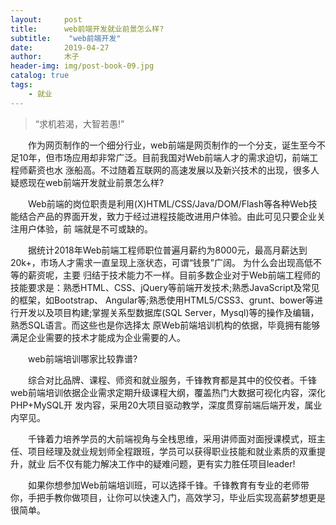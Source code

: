 ```yaml
---
layout:     post
title:      web前端开发就业前景怎么样?
subtitle:    "web前端开发"
date:       2019-04-27
author:     木子
header-img: img/post-book-09.jpg
catalog: true
tags:
    - 就业
---
```


> “求机若渴，大智若愚!”

　　作为网页制作的一个细分行业，web前端是网页制作的一个分支，诞生至今不足10年，但市场应用却非常广泛。目前我国对Web前端人才的需求迫切，前端工程师薪资也水
  涨船高。不过随着互联网的高速发展以及新兴技术的出现，很多人疑惑现在web前端开发就业前景怎么样?

　　Web前端的岗位职责是利用(X)HTML/CSS/Java/DOM/Flash等各种Web技能结合产品的界面开发，致力于经过进程技能改进用户体验。由此可见只要企业关注用户体验，前
  端就是不可或缺的。


　　据统计2018年Web前端工程师职位普遍月薪约为8000元，最高月薪达到20k+，市场人才需求一直呈现上涨状态，可谓“钱景”广阔。 为什么会出现高低不等的薪资呢，主要
  归结于技术能力不一样。目前多数企业对于Web前端工程师的技能要求是：熟悉HTML、CSS、jQuery等前端开发技术;熟悉JavaScript及常见的框架，如Bootstrap、
  Angular等;熟悉使用HTML5/CSS3、grunt、bower等进行开发以及项目构建;掌握关系型数据库(SQL Server，Mysql)等的操作及编辑，熟悉SQL语言。而这些也是你选择太
  原Web前端培训机构的依据，毕竟拥有能够满足企业需要的技术才能成为企业需要的人。

　　web前端培训哪家比较靠谱?

　　综合对比品牌、课程、师资和就业服务，千锋教育都是其中的佼佼者。千锋web前端培训依据企业需求定期升级课程大纲，覆盖热门大数据可视化内容，深化PHP+MySQL开
  发内容，采用20大项目驱动教学，深度贯穿前端后端开发，属业内罕见。

　　千锋着力培养学员的大前端视角与全栈思维，采用讲师面对面授课模式，班主任、项目经理及就业规划师全程跟班，学员可以获得职业技能和就业素质的双重提升，就业
  后不仅有能力解决工作中的疑难问题，更有实力胜任项目leader!

　　如果你想参加Web前端培训班，可以选择千锋。千锋教育有专业的老师带你，手把手教你做项目，让你可以快速入门，高效学习，毕业后实现高薪梦想更是很简单。
